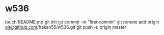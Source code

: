w536
====
touch README.md
git init
git commit -m "first commit"
git remote add origin git@github.com/hakan55/w536.git
git push -u origin master
